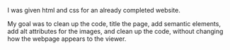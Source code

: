 I was given html and css for an already completed website. 

My goal was to clean up the code, title the page, add semantic elements, add alt attributes for the images, and clean up the code, without changing how the webpage appears to the viewer. 


